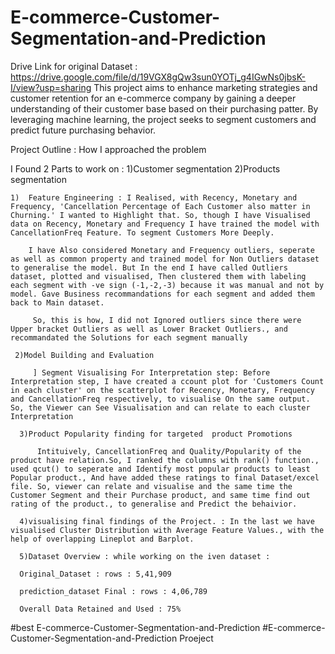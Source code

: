 # E-commerce-Customer-Segmentation-and-Prediction 
Drive Link for original Dataset : https://drive.google.com/file/d/19VGX8gQw3sun0YOTj_g4IGwNs0jbsK-I/view?usp=sharing
This project aims to enhance marketing strategies and customer retention for an e-commerce company by gaining a deeper understanding of their customer base based on their purchasing patter. By leveraging machine learning, the project seeks to segment customers and predict future purchasing behavior. 

Project Outline : How I approached the problem 
        
I Found 2 Parts to work on : 1)Customer segmentation 2)Products segmentation
           
    1)  Feature Engineering : I Realised, with Recency, Monetary and Frequency, 'Cancellation Percentage of Each Customer also matter in Churning.' I wanted to Highlight that. So, though I have Visualised data on Recency, Monetary and Frequency I have trained the model with CancellationFreq Feature. To segment Customers More Deeply.

        I have Also considered Monetary and Frequency outliers, seperate as well as common property and trained model for Non Outliers dataset to generalise the model. But In the end I have called Outliers dataset, plotted and visualised, Then clustered them with labeling each segment with -ve sign (-1,-2,-3) because it was manual and not by model. Gave Business recommandations for each segment and added them back to Main dataset.

         So, this is how, I did not Ignored outliers since there were Upper bracket Outliers as well as Lower Bracket Outliers., and recommandated the Solutions for each segment manually
        
     2)Model Building and Evaluation
               
         ] Segment Visualising For Interpretation step: Before Interpretation step, I have created a ccount plot for 'Customers Count in each cluster' on the scatterplot for Recency, Monetary, Frequency and CancellationFreq respectively, to visualise On the same output. So, the Viewer can See Visualisation and can relate to each cluster Interpretation
        
      3)Product Popularity finding for targeted  product Promotions

          Intituively, CancellationFreq and Quality/Popularity of the product have relation.So, I ranked the columns with rank() function., used qcut() to seperate and Identify most popular products to least Popular product., And have added these ratings to final Dataset/excel file. So, viewer can relate and visualise and the same time the Customer Segment and their Purchase product, and same time find out rating of the product., to generalise and Predict the behaivior.
        
      4)visualising final findings of the Project. : In the last we have visualised Cluster Distribution with Average Feature Values., with the help of overlapping Lineplot and Barplot. 
        
      5)Dataset Overview : while working on the iven dataset :

      Original_Dataset : rows : 5,41,909
      
      prediction_dataset Final : rows : 4,06,789
        
      Overall Data Retained and Used : 75%

#best E-commerce-Customer-Segmentation-and-Prediction 
#E-commerce-Customer-Segmentation-and-Prediction Proeject

